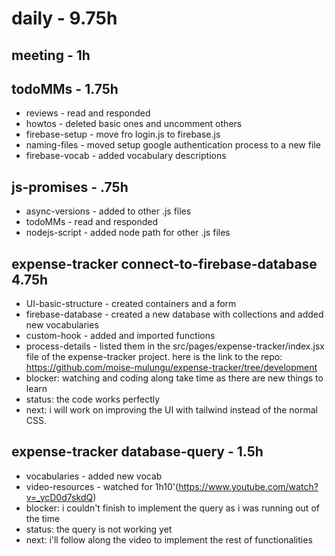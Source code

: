 # daily - 9.75h

## meeting - 1h

## todoMMs - 1.75h
* reviews - read and responded
* howtos - deleted basic ones and uncomment others
* firebase-setup - move fro login.js to firebase.js
* naming-files - moved setup google authentication process to a new file
* firebase-vocab - added vocabulary descriptions

## js-promises - .75h
* async-versions - added to other .js files
* todoMMs - read and responded
* nodejs-script - added node path for other .js files

## expense-tracker connect-to-firebase-database 4.75h
* UI-basic-structure - created containers and a form
* firebase-database - created a new database with collections and added new vocabularies
* custom-hook - added and imported functions
* process-details - listed them in the src/pages/expense-tracker/index.jsx file of the expense-tracker project. here is the link to the repo: https://github.com/moise-mulungu/expense-tracker/tree/development
* blocker: watching and coding along take time as there are new things to learn
* status: the code works perfectly 
* next: i will work on improving the UI with tailwind instead of the normal CSS.

## expense-tracker database-query - 1.5h
* vocabularies - added new vocab
* video-resources - watched for 1h10'(https://www.youtube.com/watch?v=_ycD0d7skdQ)
* blocker: i couldn't finish to implement the query as i was running out of the time
* status: the query is not working yet
* next: i'll follow along the video to implement the rest of functionalities